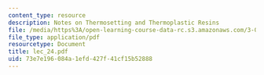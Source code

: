 ```yaml
---
content_type: resource
description: Notes on Thermosetting and Thermoplastic Resins
file: /media/https%3A/open-learning-course-data-rc.s3.amazonaws.com/3-064-polymer-engineering-fall-2003/73e7e196084a1efd427f41cf15b52888_lec_24.pdf
file_type: application/pdf
resourcetype: Document
title: lec_24.pdf
uid: 73e7e196-084a-1efd-427f-41cf15b52888
---
```

